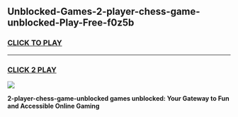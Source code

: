 
## Unblocked-Games-2-player-chess-game-unblocked-Play-Free-f0z5b
<h3>
<a href="https://premium76.site?title=2-player-chess-game-unblocked&ref=18A1">CLICK TO PLAY</a></h3>
<hr>

<h3>
<a href="https://premium76.site?title=2-player-chess-game-unblocked&ref=18A1">CLICK 2 PLAY</a>
  
</h3>

<a href="https://premium76.site?title=2-player-chess-game-unblocked&ref=18A1"><img src="https://clearcache.store/games.png"></a>


**2-player-chess-game-unblocked games unblocked: Your Gateway to Fun and Accessible Online Gaming**

